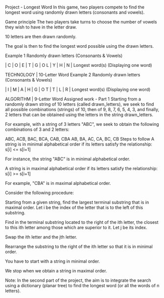 Project - Longest Word
In this game, two players compete to find the longest word using randomly drawn letters (consonants and vowels).

Game principle
The two players take turns to choose the number of vowels they wish to have in the letter draw.

10 letters are then drawn randomly.

The goal is then to find the longest word possible using the drawn letters.

Example 1
Randomly drawn letters (Consonants & Vowels)

| C | O | E | T | G | O L | Y | H | N |
Longest word(s) (Displaying one word)

TECHNOLOGY | 10-Letter Word
Example 2
Randomly drawn letters (Consonants & Vowels)

| I | M | A | H | G | O T | T | L | R |
Longest word(s) (Displaying one word)

ALGORITHM | 9-Letter Word
Assigned work - Part 1
Starting from a randomly drawn string of 10 letters (called drawn_letters), we seek to find all possible combinations (strings) of 10, then of 9, 8, 7, 6, 5, 4, 3, and finally, 2 letters that can be obtained using the letters in the string drawn_letters.

For example, with a string of 3 letters "ABC", we seek to obtain the following combinations of 3 and 2 letters:

ABC, ACB, BAC, BCA, CAB, CBA
AB, BA, AC, CA, BC, CB
Steps to follow
A string is in minimal alphabetical order if its letters satisfy the relationship: s[i] <= s[i+1]

For instance, the string "ABC" is in minimal alphabetical order.

A string is in maximal alphabetical order if its letters satisfy the relationship: s[i] >= s[i+1]

For example, "CBA" is in maximal alphabetical order.

Consider the following procedure:

Starting from a given string, find the largest terminal substring that is in maximal order. Let i be the index of the letter that is to the left of this substring.

Find in the terminal substring located to the right of the ith letter, the closest to this ith letter among those which are superior to it. Let j be its index.

Swap the ith letter and the jth letter.

Rearrange the substring to the right of the ith letter so that it is in minimal order.

You have to start with a string in minimal order.

We stop when we obtain a string in maximal order.

Note: In the second part of the project, the aim is to integrate the search using a dictionary (planar tree) to find the longest word (or all the words of n letters).